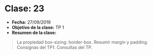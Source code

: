 # Clase: 23
* **Fecha:** 27/09/2019
* **Objetivo de la clase:** TP 1 
* **Resumen de la clase:**
> La propiedad box-sizing: border-box. Resumir margin y padding. Consignas del TP1. Consultas del TP. 